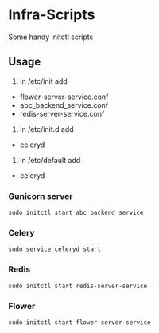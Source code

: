 # Infra-Scripts
Some handy initctl scripts

## Usage

1. in /etc/init add
  - flower-server-service.conf
  - abc_backend_service.conf
  - redis-server-service.conf
1. in /etc/init.d add
  - celeryd
1. in /etc/default add
  - celeryd

### Gunicorn server
```
sudo initctl start abc_backend_service
```

### Celery
```
sudo service celeryd start
```

### Redis
```
sudo initctl start redis-server-service
```

### Flower
```
sudo initctl start flower-server-service 
```
